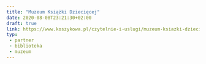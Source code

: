 ```yaml
---
title: "Muzeum Książki Dziecięcej"
date: 2020-08-08T23:21:30+02:00
draft: true
link: https://www.koszykowa.pl/czytelnie-i-uslugi/muzeum-ksiazki-dzieciecej/16
typ:
 - partner
 - biblioteka
 - muzeum
---
```

